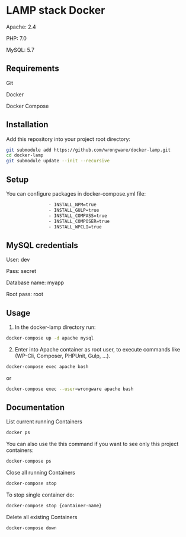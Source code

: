 # LAMP stack Docker

Apache: 2.4

PHP: 7.0

MySQL: 5.7

## Requirements

Git

Docker

Docker Compose

## Installation

Add this repository into your project root directory:

```bash
git submodule add https://github.com/wrongware/docker-lamp.git
cd docker-lamp
git submodule update --init --recursive
```

## Setup

You can configure packages in docker-compose.yml file:

```bash
                - INSTALL_NPM=true
                - INSTALL_GULP=true
                - INSTALL_COMPASS=true
                - INSTALL_COMPOSER=true
                - INSTALL_WPCLI=true
```

## MySQL credentials

User: dev

Pass: secret

Database name: myapp

Root pass: root

## Usage

1. In the docker-lamp directory run:

```bash
docker-compose up -d apache mysql
```

2. Enter into Apache container as root user, to execute commands like (WP-Cli, Composer, PHPUnit, Gulp, ...).

```bash
docker-compose exec apache bash
```

or

```bash
docker-compose exec --user=wrongware apache bash
```

## Documentation

List current running Containers

```bash
docker ps
```

You can also use the this command if you want to see only this project containers:

```bash
docker-compose ps
```

Close all running Containers

```bash
docker-compose stop
```

To stop single container do:

```bash
docker-compose stop {container-name}
```

Delete all existing Containers

```bash
docker-compose down
```
